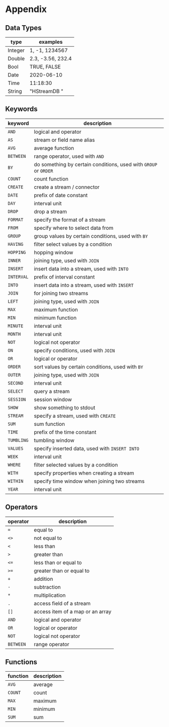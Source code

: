 Appendix
========

## Data Types

| type    | examples         |
| ------- | ---------------- |
| Integer | 1, -1, 1234567   |
| Double  | 2.3, -3.56, 232.4|
| Bool    | TRUE, FALSE      |
| Date    | 2020-06-10       |
| Time    | 11:18:30         |
| String  | "HStreamDB "     |

## Keywords

| keyword    | description                                                      |
| ---------- | ---------------------------------------------------------------- |
| `AND`      | logical and operator                                             |
| `AS`       | stream or field name alias                                       |
| `AVG`      | average function                                                 |
| `BETWEEN`  | range operator, used with `AND`                                  |
| `BY`       | do something by certain conditions, used with `GROUP` or `ORDER` |
| `COUNT`    | count function                                                   |
| `CREATE`   | create a stream / connector                                      |
| `DATE`     | prefix of date constant                                          |
| `DAY`      | interval unit                                                    |
| `DROP`     | drop a stream                                                    |
| `FORMAT`   | specify the format of a stream                                   |
| `FROM`     | specify where to select data from                                |
| `GROUP`    | group values by certain conditions, used with `BY`               |
| `HAVING`   | filter select values by a condition                              |
| `HOPPING`  | hopping window                                                   |
| `INNER`    | joining type, used with `JOIN`                                   |
| `INSERT`   | insert data into a stream, used with `INTO`                      |
| `INTERVAL` | prefix of interval constant                                      |
| `INTO`     | insert data into a stream, used with `INSERT`                    |
| `JOIN`     | for joining two streams                                          |
| `LEFT`     | joining type, used with `JOIN`                                   |
| `MAX`      | maximum function                                                 |
| `MIN`      | minimum function                                                 |
| `MINUTE`   | interval unit                                                    |
| `MONTH`    | interval unit                                                    |
| `NOT`      | logical not operator                                             |
| `ON`       | specify conditions, used with `JOIN`                             |
| `OR`       | logical or operator                                              |
| `ORDER`    | sort values by certain conditions, used with `BY`                |
| `OUTER`    | joining type, used with `JOIN`                                   |
| `SECOND`   | interval unit                                                    |
| `SELECT`   | query a stream                                                   |
| `SESSION`  | session window                                                   |
| `SHOW`     | show something to stdout                                         |
| `STREAM`   | specify a stream, used with `CREATE`                             |
| `SUM`      | sum function                                                     |
| `TIME`     | prefix of the time constant                                      |
| `TUMBLING` | tumbling window                                                  |
| `VALUES`   | specify inserted data, used with `INSERT INTO`                   |
| `WEEK`     | interval unit                                                    |
| `WHERE`    | filter selected values by a condition                            |
| `WITH`     | specify properties when creating a stream                        |
| `WITHIN`   | specify time window when joining two streams                     |
| `YEAR`     | interval unit                                                    |

## Operators

| operator  | description                      |
| --------  | -------------------------------- |
| `=`       | equal to                         |
| `<>`      | not equal to                     |
| `<`       | less than                        |
| `>`       | greater than                     |
| `<=`      | less than or equal to            |
| `>=`      | greater than or equal to         |
| `+`       | addition                         |
| `-`       | subtraction                      |
| `*`       | multiplication                   |
| `.`       | access field of a stream         |
| `[]`      | access item of a map or an array |
| `AND`     | logical and operator             |
| `OR`      | logical or operator              |
| `NOT`     | logical not operator             |
| `BETWEEN` | range operator                   |

## Functions

| function | description |
| -------- | ----------- |
| `AVG`    | average     |
| `COUNT`  | count       |
| `MAX`    | maximum     |
| `MIN`    | minimum     |
| `SUM`    | sum         |
